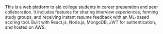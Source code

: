 This is a web platform to aid college students in career preparation and peer collaboration. It includes features for sharing interview experiences, forming study groups, and receiving instant resume feedback with an ML-based scoring tool. Built with React.js, Node.js, MongoDB, JWT for authentication, and hosted on AWS. 